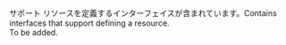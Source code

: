 <Namespace Name="Microsoft.Azure.Management.ResourceManager.Fluent.Core.Resource.Definition">
  <Docs>
    <summary><span data-ttu-id="7d68f-101">サポート リソースを定義するインターフェイスが含まれています。</span><span class="sxs-lookup"><span data-stu-id="7d68f-101">Contains interfaces that support defining a resource.</span></span></summary> 
    <remarks>To be added.</remarks>
  </Docs>
</Namespace>

